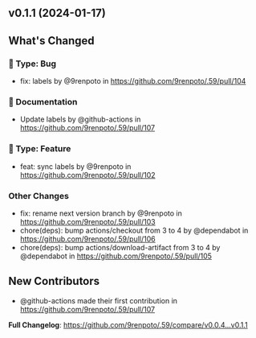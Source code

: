 ## v0.1.1 (2024-01-17)
<!-- Release notes generated using configuration in .github/release.yml at main -->

## What's Changed
### :bug: Type: Bug
* fix: labels by @9renpoto in https://github.com/9renpoto/.59/pull/104
### :memo: Documentation
* Update labels by @github-actions in https://github.com/9renpoto/.59/pull/107
### :rocket: Type: Feature
* feat: sync labels by @9renpoto in https://github.com/9renpoto/.59/pull/102
### Other Changes
* fix: rename next version branch by @9renpoto in https://github.com/9renpoto/.59/pull/103
* chore(deps): bump actions/checkout from 3 to 4 by @dependabot in https://github.com/9renpoto/.59/pull/106
* chore(deps): bump actions/download-artifact from 3 to 4 by @dependabot in https://github.com/9renpoto/.59/pull/105

## New Contributors
* @github-actions made their first contribution in https://github.com/9renpoto/.59/pull/107

**Full Changelog**: https://github.com/9renpoto/.59/compare/v0.0.4...v0.1.1
